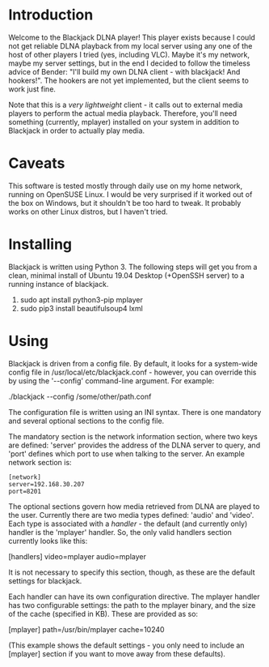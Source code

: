 Introduction
============

Welcome to the Blackjack DLNA player!  This player exists because I could not
get reliable DLNA playback from my local server using any one of the host of
other players I tried (yes, including VLC).  Maybe it's my network, maybe my
server settings, but in the end I decided to follow the timeless advice of
Bender: "I'll build my own DLNA client - with blackjack!  And hookers!".  The
hookers are not yet implemented, but the client seems to work just fine.

Note that this is a _very lightweight_ client - it calls out to external media
players to perform the actual media playback.  Therefore, you'll need
something (currently, mplayer) installed on your system in addition to
Blackjack in order to actually play media.

Caveats
=======

This software is tested mostly through daily use on my home network, running
on OpenSUSE Linux.  I would be very surprised if it worked out of the box on
Windows, but it shouldn't be too hard to tweak.  It probably works on other
Linux distros, but I haven't tried.

Installing
==========
Blackjack is written using Python 3.  The following steps will get you from a
clean, minimal install of Ubuntu 19.04 Desktop (+OpenSSH server) to a running
instance of blackjack.

1. sudo apt install python3-pip mplayer
2. sudo pip3 install beautifulsoup4 lxml


Using
=====

Blackjack is driven from a config file.  By default, it looks for a
system-wide config file in /usr/local/etc/blackjack.conf - however, you can
override this by using the '--config' command-line argument.  For example:

./blackjack --config /some/other/path.conf

The configuration file is written using an INI syntax.  There is one mandatory
and several optional sections to the config file.

The mandatory section is the network information section, where two keys are
defined: 'server' provides the address of the DLNA server to query, and 'port'
defines which port to use when talking to the server.  An example network
section is:

    [network]
    server=192.168.30.207
    port=8201

The optional sections govern how media retrieved from DLNA are played to the
user.  Currently there are two media types defined: 'audio' and 'video'.  Each
type is associated with a _handler_ - the default (and currently only) handler
is the 'mplayer' handler.  So, the only valid handlers section currently looks
like this:

[handlers]
video=mplayer
audio=mplayer

It is not necessary to specify this section, though, as these are the default
settings for blackjack.

Each handler can have its own configuration directive.  The mplayer handler
has two configurable settings: the path to the mplayer binary, and the size of
the cache (specified in KB).  These are provided as so:

[mplayer]
path=/usr/bin/mplayer
cache=10240

(This example shows the default settings - you only need to include an
[mplayer] section if you want to move away from these defaults).

